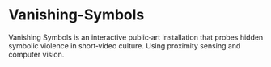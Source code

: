 # Vanishing-Symbols
Vanishing Symbols is an interactive public‐art installation that probes hidden symbolic violence in short‐video culture. Using proximity sensing and computer vision.

